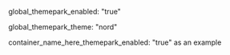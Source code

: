 
global_themepark_enabled: "true" 

global_themepark_theme: "nord"

container_name_here_themepark_enabled: "true"
 as an example
